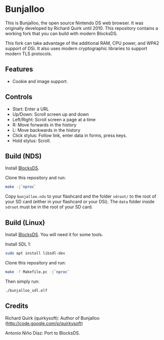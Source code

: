 # Bunjalloo

This is Bunjalloo, the open source Nintendo DS web browser. It was originally
developed by Richard Quirk until 2010. This repository contains a working fork
that you can build with modern BlocksDS.

This fork can take advantage of the additional RAM, CPU power, and WPA2 support
of DSi. It also uses modern cryptographic libraries to support modern TLS
protocols.

## Features

- Cookie and image support.

## Controls

- Start: Enter a URL
- Up/Down: Scroll screen up and down
- Left/Right: Scroll screen a page at a time
- R: Move forwards in the history
- L: Move backwards in the history
- Click stylus: Follow link, enter data in forms, press keys.
- Hold stylus: Scroll.

## Build (NDS)

Install [BlocksDS](https://blocksds.skylyrac.net/docs/).

Clone this repository and run:

```sh
make -j`nproc`
```

Copy `bunjalloo.nds` to your flashcard and the folder `sdroot/` to the root of
your SD card (either in your flashcard or your DSi). The `data` folder inside
`sdroot` must be in the root of your SD card.

## Build (Linux)

Install [BlocksDS](https://blocksds.skylyrac.net/docs/). You will need it for
some tools.

Install SDL 1:

```sh
sudo apt install libsdl-dev
```

Clone this repository and run:

```sh
make -f Makefile.pc -j`nproc`
```

Then simply run:

```sh
./bunjalloo_sdl.elf
```

## Credits

Richard Quirk (quirkysoft): Author of Bunjalloo (http://code.google.com/p/quirkysoft)

Antonio Niño Díaz: Port to BlocksDS.
